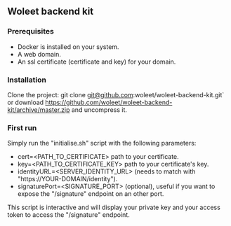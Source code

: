 ## Woleet backend kit

### Prerequisites

- Docker is installed on your system. 
- A web domain.
- An ssl certificate (certificate and key) for your domain.

### Installation

Clone the project: git clone git@github.com:woleet/woleet-backend-kit.git` or download https://github.com/woleet/woleet-backend-kit/archive/master.zip and uncompress it.

### First run

Simply run the "initialise.sh" script with the following parameters:
- cert=<PATH_TO_CERTIFICATE> path to your certificate.
- key=<PATH_TO_CERTIFICATE_KEY> path to your certificate's key.
- identityURL=<SERVER_IDENTITY_URL> (needs to match with "https://YOUR-DOMAIN/identity").
- signaturePort=<SIGNATURE_PORT> (optional), useful if you want to expose the "/signature" endpoint on an other port.

This script is interactive and will display your private key and your access token to access the "/signature" endpoint.